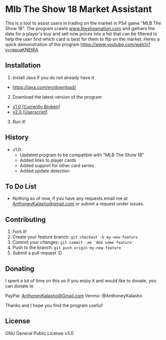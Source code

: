 # Mlb The Show 18 Market Assistant
This is a tool to assist users in trading on the market in PS4 game "MLB The Show 18". The program crawls www.theshownation.com and gathers the data for a player's buy and sell now prices into a list that can be filtered to help the user find which card is best for them to flip on the market. Heres a quick demonstration of the program https://www.youtube.com/watch?v=rapuaKNEt6A


## Installation

1. Install Java if you do not already have it
  * https://java.com/en/download/
2. Download the latest version of the program
  * [v1.0 [Currently Broken]](https://sourceforge.net/projects/mlbtheshow18marketassistant/files/MLB%20The%20Show%2018%20Market%20Assistant%20v1.0.jar/download)
  * [v2.0 [Userscript]](https://www.reddit.com/r/MLBTheShow/comments/895i0v/i_have_created_a_program_that_modifies_the_show/)
 
3. Run it!


## History
  * v1.0
    * Updated program to be compatible with "MLB The Show 18"
    * Added links to player cards
    * Added support for other card series
    * Added update detection
    

## To Do List
  * Nothing as of now, if you have any requests email me at AnthoneyKalasho@gmail.com or submit a request under issues.

## Contributing

1. Fork it!
2. Create your feature branch: `git checkout -b my-new-feature`
3. Commit your changes: `git commit -am 'Add some feature'`
4. Push to the branch: `git push origin my-new-feature`
5. Submit a pull request :D


## Donating
I spent a lot of time on this so if you enjoy it and would like to donate, you can donate to

PayPal: AnthoneyKalasho@Gmail.com
Venmo: @AnthoneyKalasho

Thanks and I hope you find the program useful!

## License

GNU General Public License v3.0

